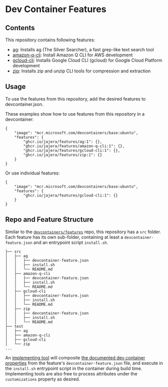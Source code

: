 # Dev Container Features

## Contents

This repository contains following features:

- [ag](./src/ag/README.md): Installs ag (The Silver Searcher), a fast grep-like text search tool
- [amazon-q-cli](./src/amazon-q-cli/README.md): Install Amazon Q CLI for AWS development
- [gcloud-cli](./src/gcloud-cli/README.md): Installs Google Cloud CLI (gcloud) for Google Cloud Platform development
- [zip](./src/zip/README.md): Installs zip and unzip CLI tools for compression and extraction

## Usage

To use the features from this repository, add the desired features to devcontainer.json.

These examples show how to use features from this repository in a devcontainer:

```jsonc
{
    "image": "mcr.microsoft.com/devcontainers/base:ubuntu",
    "features": {
        "ghcr.io/jajera/features/ag:1": {},
        "ghcr.io/jajera/features/amazon-q-cli:1": {},
        "ghcr.io/jajera/features/gcloud-cli:1": {},
        "ghcr.io/jajera/features/zip:1": {}
    }
}
```

Or use individual features:

```jsonc
{
    "image": "mcr.microsoft.com/devcontainers/base:ubuntu",
    "features": {
        "ghcr.io/jajera/features/gcloud-cli:1": {}
    }
}
```

## Repo and Feature Structure

Similar to the [`devcontainers/features`](https://github.com/devcontainers/features) repo, this repository has a `src` folder. Each feature has its own sub-folder, containing at least a `devcontainer-feature.json` and an entrypoint script `install.sh`.

```plaintext
├── src
│   ├── ag
│   │   ├── devcontainer-feature.json
│   │   ├── install.sh
│   │   └── README.md
│   ├── amazon-q-cli
│   │   ├── devcontainer-feature.json
│   │   ├── install.sh
│   │   └── README.md
│   ├── gcloud-cli
│   │   ├── devcontainer-feature.json
│   │   ├── install.sh
│   │   └── README.md
│   ├── zip
│   │   ├── devcontainer-feature.json
│   │   ├── install.sh
│   │   └── README.md
├── test
│   ├── ag
│   ├── amazon-q-cli
│   ├── gcloud-cli
│   └── zip
...
```

An [implementing tool](https://containers.dev/supporting#tools) will composite [the documented dev container properties](https://containers.dev/implementors/features/#devcontainer-feature-json-properties) from the feature's `devcontainer-feature.json` file, and execute in the `install.sh` entrypoint script in the container during build time. Implementing tools are also free to process attributes under the `customizations` property as desired.
